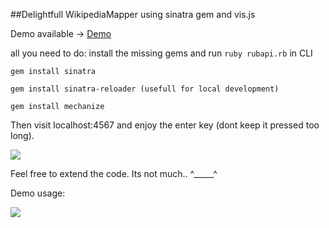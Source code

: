 ##Delightfull WikipediaMapper using sinatra gem and vis.js

Demo available -> [Demo](http://kingski-brothers.com/)

all you need to do: install the missing gems and run `ruby rubapi.rb` in CLI

`gem install sinatra`

`gem install sinatra-reloader (usefull for local development)`

`gem install mechanize`

Then visit localhost:4567 and enjoy the enter key (dont keep it pressed too long).

![](http://www.sinatrarb.com/sinatra.github.com/images/logo.png)

Feel free to extend the code. Its not much.. ^_____^

Demo usage:

![](http://www.yourdesktop.net/demo_usage.png)




